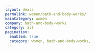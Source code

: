 ```yaml
---
layout: deals
permalink: women/bath-and-body-works/
mainCategory: women
company: bath-and-body-works
category: all
pagination:
  enabled: true
  category: women, bath-and-body-works,
---
```







      

  

